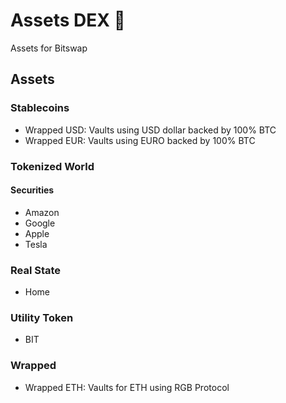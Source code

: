 # Assets DEX 💱

Assets for Bitswap

## Assets

### Stablecoins

-  Wrapped USD: Vaults using USD dollar backed by 100% BTC
-  Wrapped EUR: Vaults using EURO backed by 100% BTC

### Tokenized World

#### Securities

- Amazon
- Google
- Apple
- Tesla

### Real State

- Home

### Utility Token

- BIT

### Wrapped

- Wrapped ETH: Vaults for ETH using RGB Protocol
